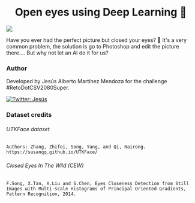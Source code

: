 <h1 align="center">Open eyes using Deep Learning 👀</h1>
<p>
  <img src="https://img.shields.io/badge/version-0.1-blue.svg?cacheSeconds=2592000" />
</p>
Have you ever had the perfect picture but closed your eyes? 🤦 It's a very common problem, the solution is go to Photoshop and edit the picture there.... But why not let an AI do it for us?


### Author
Developed by Jesús Alberto Martínez Mendoza for the challenge #RetoDotCSV2080Super.

<a href="https://twitter.com/jesusmartinoza">
  <img alt="Twitter: Jesús" src="https://img.shields.io/twitter/follow/jesusmartinoza.svg?style=social" target="_blank" />
</a>

### Dataset credits
###### UTKFace dataset
```
Authors: Zhang, Zhifei, Song, Yang, and Qi, Hairong.
https://susanqq.github.io/UTKFace/
```

###### Closed Eyes In The Wild (CEW)
```
F.Song, X.Tan, X.Liu and S.Chen, Eyes Closeness Detection from Still Images with Multi-scale Histograms of Principal Oriented Gradients, Pattern Recognition, 2014.
```